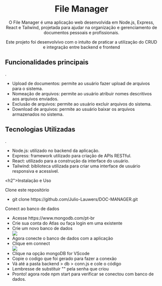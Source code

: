<h1 align="center">File Manager</h1>


<p align="center">O File Manager é uma aplicação web desenvolvida em Node.js, Express, React e Tailwind, projetada para ajudar na organização e gerenciamento de documentos pessoais e profissionais.</p>
<p align="center">Este projeto foi desenvolvivo com o intuito de praticar a utilização do CRUD e integração entre backend e frontend</p>

<h2>Funcionalidades principais</h2>
<p>.</p>
<ul>
  <li >Upload de documentos: permite ao usuário fazer upload de arquivos para o sistema.</li>
  <li>Nomeação de arquivos: permite ao usuário atribuir nomes descritivos aos arquivos enviados.</li>
  <li>Exclusão de arquivos: permite ao usuário excluir arquivos do sistema.</li>
  <li>Download de arquivos: permite ao usuário baixar os arquivos armazenados no sistema.</li>
</ul>

<h2>Tecnologias Utilizadas</h2>
<p>.</p>
<ul>
  <li >Node.js: utilizado no backend da aplicação.</li>
  <li>Express: framework utilizado para criação de APIs RESTful.</li>
  <li>React: utilizado para a construção da interface do usuário.</li>
  <li>Tailwind: biblioteca utilizada para criar uma interface de usuário responsiva e acessível.</li>
</ul>

<h2">Instalação e Uso</h2>
<p>Clone este repositório</p>
<ul>
  <li >git clone https://github.com/Julio-Lauwers/DOC-MANAGER.git</li>
</ul>

<p>Conect ao banco de dados</p>
<ul>
  <li> Acesse https://www.mongodb.com/pt-br</li>
  <li>Crie sua conta do Atlas ou faça login em uma existente</li>
  <li>Crie um novo banco de dados</li>
<img src="https://github.com/Julio-Lauwers/DOC-MANAGER/assets/113729646/c106643c-f8fe-4976-b546-f1d5c933158f">
  <li>Agora conecte o banco de dados com a aplicação</li>
  <li>Clique em connect</li>
  <img src="https://github.com/Julio-Lauwers/DOC-MANAGER/assets/113729646/aaf85a84-f7ba-4a5e-81fb-e6b165575e35" >
  <li>Clique na opção mongoDB for VScode</li>
  <li>Copie o codigo que foi gerado para fazer a conexão</li>
  <li>Vá até a pasta backend > db > conn.js e cole o código</li>
  <li>Lembresse de substituir "<password>" pela senha que criou</li>
  <li> Pronto! agora rode npm start para verificar se conectou com banco de dados.</li>
</ul>
